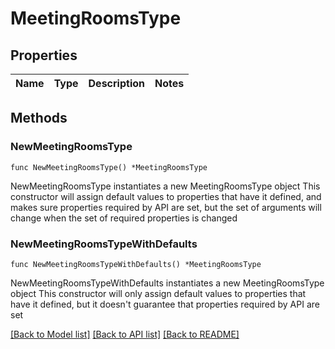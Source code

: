 # MeetingRoomsType

## Properties

Name | Type | Description | Notes
------------ | ------------- | ------------- | -------------

## Methods

### NewMeetingRoomsType

`func NewMeetingRoomsType() *MeetingRoomsType`

NewMeetingRoomsType instantiates a new MeetingRoomsType object
This constructor will assign default values to properties that have it defined,
and makes sure properties required by API are set, but the set of arguments
will change when the set of required properties is changed

### NewMeetingRoomsTypeWithDefaults

`func NewMeetingRoomsTypeWithDefaults() *MeetingRoomsType`

NewMeetingRoomsTypeWithDefaults instantiates a new MeetingRoomsType object
This constructor will only assign default values to properties that have it defined,
but it doesn't guarantee that properties required by API are set


[[Back to Model list]](../README.md#documentation-for-models) [[Back to API list]](../README.md#documentation-for-api-endpoints) [[Back to README]](../README.md)


